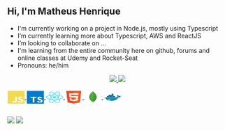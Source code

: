## Hi, I'm Matheus Henrique

- I'm currently working on a project in Node.js, mostly using Typescript
- I’m currently learning more about Typescript, AWS and ReactJS
- I’m looking to collaborate on ...
- I'm learning from the entire community here on github, forums and online classes at Udemy and Rocket-Seat
- Pronouns: he/him

<div align="center">
  <a href="https://github.com/mattheuzz">
  <img height="180em" src="https://github-readme-stats.vercel.app/api?username=mattheuzz&show_icons=true&theme=dark&include_all_commits=true&count_private=true"/>
  <img height="180em" src="https://github-readme-stats.vercel.app/api/top-langs/?username=mattheuzz&layout=compact&langs_count=7&theme=dark"/>
</div>

<div style="display: inline_block"><br>
  <img align="center" alt="Matheus-Js" height="30" width="40" src="https://raw.githubusercontent.com/devicons/devicon/master/icons/javascript/javascript-plain.svg">
  <img align="center" alt="Matheus-Ts" height="30" width="40" src="https://raw.githubusercontent.com/devicons/devicon/master/icons/typescript/typescript-plain.svg">
  <img align="center" alt="Matheus-React" height="30" width="40" src="https://raw.githubusercontent.com/devicons/devicon/master/icons/react/react-original.svg">
  <img align="center" alt="Matheus-HTML" height="30" width="40" src="https://raw.githubusercontent.com/devicons/devicon/master/icons/html5/html5-original.svg">
  <img align="center" alt="Matheus-HTML" height="30" width="40" src="https://raw.githubusercontent.com/devicons/devicon/master/icons/mongodb/mongodb-original.svg">
  <img align="center" alt="Matheus-HTML" height="30" width="40" src="https://raw.githubusercontent.com/devicons/devicon/master/icons/docker/docker-original.svg">
</div>
  
  ##

<div> 
  <a href = "mailto:mattheus.h.m.s@gmail.com"><img src="https://img.shields.io/badge/-Gmail-%23333?style=for-the-badge&logo=gmail&logoColor=white" target="_blank"></a>
  <a href="https://www.linkedin.com/in/matheus-musa-a6005b32/" target="_blank"><img src="https://img.shields.io/badge/-LinkedIn-%230077B5?style=for-the-badge&logo=linkedin&logoColor=white" target="_blank"></a> 
 
</div>

